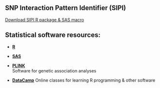 ## **SNP Interaction Pattern Identifier (SIPI)**

[Download SIPI R package & SAS macro](https://linhuiyi.github.io/SIPI/)  


## **Statistical software resources:**

- [**R**](https://www.r-project.org/)

- [**SAS**](https://www.sas.com/en_us/solutions/analytics.html)

- [**PLINK**](https://www.cog-genomics.org/plink/2.0/)  
  Software for genetic association analyses

- [**DataCamp**](https://www.datacamp.com/home) 
  Online classes for learning R programming & other software  

